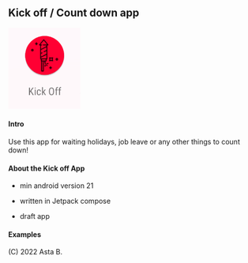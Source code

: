 <h2> Kick off / Count down app</h2>
<img src='/images/icon.png' />
<h4>Intro</h4>
Use this app for waiting holidays, job leave or any other things to count down!

<h4>About the Kick off App </h4>

* min android version 21

* written in Jetpack compose

* draft app

<h4>Examples</h4>

(C) 2022 Asta B. 
